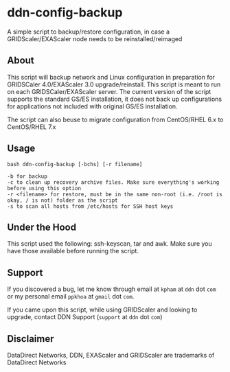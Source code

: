 # ddn-config-backup
A simple script to backup/restore configuration, in case a GRIDScaler/EXAScaler node needs to be reinstalled/reimaged

## **About**
This script will backup network and Linux configuration in preparation for GRIDSCaler 4.0/EXAScaler 3.0 upgrade/reinstall. This script is meant to run on each GRIDSCaler/EXAScaler server. The current version of the script supports the standard GS/ES installation, it does not back up configurations for applications not included with original GS/ES installation.

The script can also beuse to migrate configuration from CentOS/RHEL 6.x to CentOS/RHEL 7.x

## **Usage**
```
bash ddn-config-backup [-bchs] [-r filename]

-b for backup
-c to clean up recovery archive files. Make sure everything's working before using this option
-r <filename> for restore, must be in the same non-root (i.e. /root is okay, / is not) folder as the script
-s to scan all hosts from /etc/hosts for SSH host keys

```
## **Under the Hood**
This script used the following: ssh-keyscan, tar and awk. Make sure you have those available before running the script.

## **Support**
If you discovered a bug, let me know through email at `kpham` at `ddn` dot `com` or my personal email `ppkhoa` at `gmail` dot `com`.

If you came upon this script, while using GRIDScaler and looking to upgrade, contact DDN Support (`support` at `ddn` dot `com`)

## **Disclaimer**
DataDirect Networks, DDN, EXAScaler and GRIDScaler are trademarks of DataDirect Networks
